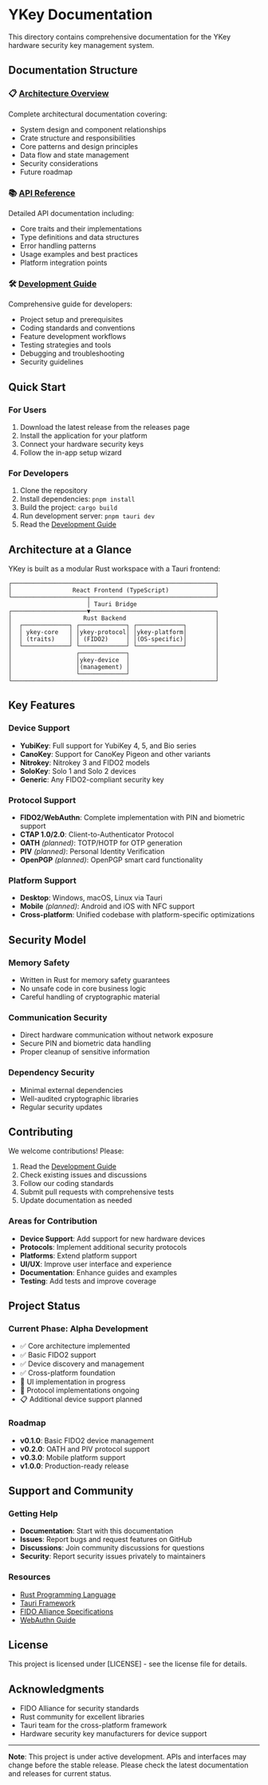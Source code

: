 # YKey Documentation

This directory contains comprehensive documentation for the YKey hardware security key management system.

## Documentation Structure

### 📋 [Architecture Overview](architecture.md)
Complete architectural documentation covering:
- System design and component relationships
- Crate structure and responsibilities
- Core patterns and design principles
- Data flow and state management
- Security considerations
- Future roadmap

### 📚 [API Reference](api-reference.md)
Detailed API documentation including:
- Core traits and their implementations
- Type definitions and data structures
- Error handling patterns
- Usage examples and best practices
- Platform integration points

### 🛠️ [Development Guide](development-guide.md)
Comprehensive guide for developers:
- Project setup and prerequisites
- Coding standards and conventions
- Feature development workflows
- Testing strategies and tools
- Debugging and troubleshooting
- Security guidelines

## Quick Start

### For Users
1. Download the latest release from the releases page
2. Install the application for your platform
3. Connect your hardware security keys
4. Follow the in-app setup wizard

### For Developers
1. Clone the repository
2. Install dependencies: `pnpm install`
3. Build the project: `cargo build`
4. Run development server: `pnpm tauri dev`
5. Read the [Development Guide](development-guide.md)

## Architecture at a Glance

YKey is built as a modular Rust workspace with a Tauri frontend:

```
┌─────────────────────────────────────────────────────────┐
│                 React Frontend (TypeScript)             │
└─────────────────────┬───────────────────────────────────┘
                      │ Tauri Bridge
┌─────────────────────▼───────────────────────────────────┐
│                    Rust Backend                         │
│  ┌─────────────┐ ┌─────────────┐ ┌─────────────┐        │
│  │ ykey-core   │ │ykey-protocol│ │ykey-platform│        │
│  │ (traits)    │ │ (FIDO2)     │ │(OS-specific)│        │
│  └─────────────┘ └─────────────┘ └─────────────┘        │
│                  ┌─────────────┐                        │
│                  │ykey-device  │                        │
│                  │(management) │                        │
│                  └─────────────┘                        │
└─────────────────────────────────────────────────────────┘
```

## Key Features

### Device Support
- **YubiKey**: Full support for YubiKey 4, 5, and Bio series
- **CanoKey**: Support for CanoKey Pigeon and other variants
- **Nitrokey**: Nitrokey 3 and FIDO2 models
- **SoloKey**: Solo 1 and Solo 2 devices
- **Generic**: Any FIDO2-compliant security key

### Protocol Support
- **FIDO2/WebAuthn**: Complete implementation with PIN and biometric support
- **CTAP 1.0/2.0**: Client-to-Authenticator Protocol
- **OATH** *(planned)*: TOTP/HOTP for OTP generation
- **PIV** *(planned)*: Personal Identity Verification
- **OpenPGP** *(planned)*: OpenPGP smart card functionality

### Platform Support
- **Desktop**: Windows, macOS, Linux via Tauri
- **Mobile** *(planned)*: Android and iOS with NFC support
- **Cross-platform**: Unified codebase with platform-specific optimizations

## Security Model

### Memory Safety
- Written in Rust for memory safety guarantees
- No unsafe code in core business logic
- Careful handling of cryptographic material

### Communication Security
- Direct hardware communication without network exposure
- Secure PIN and biometric data handling
- Proper cleanup of sensitive information

### Dependency Security
- Minimal external dependencies
- Well-audited cryptographic libraries
- Regular security updates

## Contributing

We welcome contributions! Please:

1. Read the [Development Guide](development-guide.md)
2. Check existing issues and discussions
3. Follow our coding standards
4. Submit pull requests with comprehensive tests
5. Update documentation as needed

### Areas for Contribution
- **Device Support**: Add support for new hardware devices
- **Protocols**: Implement additional security protocols
- **Platforms**: Extend platform support
- **UI/UX**: Improve user interface and experience
- **Documentation**: Enhance guides and examples
- **Testing**: Add tests and improve coverage

## Project Status

### Current Phase: Alpha Development
- ✅ Core architecture implemented
- ✅ Basic FIDO2 support
- ✅ Device discovery and management
- ✅ Cross-platform foundation
- 🚧 UI implementation in progress
- 🚧 Protocol implementations ongoing
- 📋 Additional device support planned

### Roadmap
- **v0.1.0**: Basic FIDO2 device management
- **v0.2.0**: OATH and PIV protocol support
- **v0.3.0**: Mobile platform support
- **v1.0.0**: Production-ready release

## Support and Community

### Getting Help
- **Documentation**: Start with this documentation
- **Issues**: Report bugs and request features on GitHub
- **Discussions**: Join community discussions for questions
- **Security**: Report security issues privately to maintainers

### Resources
- [Rust Programming Language](https://www.rust-lang.org/)
- [Tauri Framework](https://tauri.app/)
- [FIDO Alliance Specifications](https://fidoalliance.org/specifications/)
- [WebAuthn Guide](https://webauthn.guide/)

## License

This project is licensed under [LICENSE] - see the license file for details.

## Acknowledgments

- FIDO Alliance for security standards
- Rust community for excellent libraries
- Tauri team for the cross-platform framework
- Hardware security key manufacturers for device support

---

**Note**: This project is under active development. APIs and interfaces may change before the stable release. Please check the latest documentation and releases for current status. 